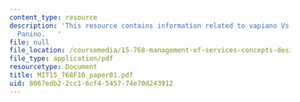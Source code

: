 ```yaml
---
content_type: resource
description: 'This resource contains information related to vapiano Vs Trattoria Il
  Panino.   '
file: null
file_location: /coursemedia/15-768-management-of-services-concepts-design-and-delivery-fall-2010/8067edb22cc16cf4545774e70d243912_MIT15_768F10_paper01.pdf
file_type: application/pdf
resourcetype: Document
title: MIT15_768F10_paper01.pdf
uid: 8067edb2-2cc1-6cf4-5457-74e70d243912
---
```

